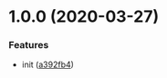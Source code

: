 # 1.0.0 (2020-03-27)

### Features
* init ([a392fb4](https://10.202.133.221/common/eagle/commits/a392fb412820db33ef9dd59d761afec7c8cf1170))



